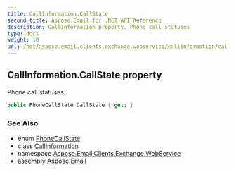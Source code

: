 ```yaml
---
title: CallInformation.CallState
second_title: Aspose.Email for .NET API Reference
description: CallInformation property. Phone call statuses
type: docs
weight: 10
url: /net/aspose.email.clients.exchange.webservice/callinformation/callstate/
---
```

## CallInformation.CallState property

Phone call statuses.

```csharp
public PhoneCallState CallState { get; }
```

### See Also

* enum [PhoneCallState](../../phonecallstate/)
* class [CallInformation](../)
* namespace [Aspose.Email.Clients.Exchange.WebService](../../callinformation/)
* assembly [Aspose.Email](../../../)



